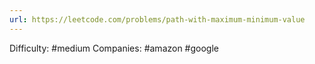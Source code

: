 ```yaml
---
url: https://leetcode.com/problems/path-with-maximum-minimum-value
---
```


Difficulty: #medium
Companies: #amazon #google